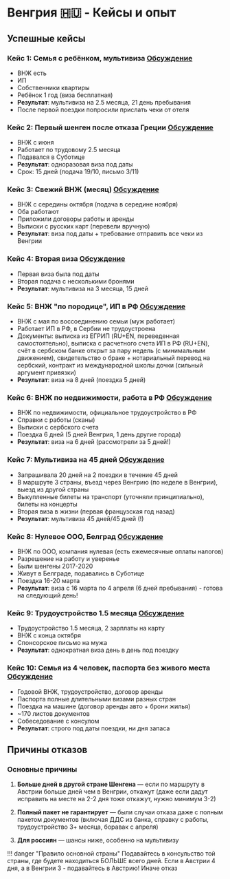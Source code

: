 # Венгрия 🇭🇺 - Кейсы и опыт

## Успешные кейсы

### Кейс 1: Семья с ребёнком, мультивиза [Обсуждение](https://t.me/c/1608823685/14535/20774)
- ВНЖ есть
- ИП
- Собственники квартиры
- Ребёнок 1 год (виза бесплатная)
- **Результат**: мультивиза на 2.5 месяца, 21 день пребывания
- После первой поездки попросили прислать чеки от отеля

### Кейс 2: Первый шенген после отказа Греции [Обсуждение](https://t.me/c/1608823685/14535/20777)
- ВНЖ с июня
- Работает по трудовому 2.5 месяца
- Подавался в Суботице
- **Результат**: одноразовая виза под даты
- Срок: 15 дней (подача 19/10, письмо 3/11)

### Кейс 3: Свежий ВНЖ (месяц) [Обсуждение](https://t.me/c/1608823685/14535/20780)
- ВНЖ с середины октября (подача в середине ноября)
- Оба работают
- Приложили договоры работы и аренды
- Выписки с русских карт (перевели вручную)
- **Результат**: виза под даты + требование отправить все чеки из Венгрии

### Кейс 4: Вторая виза [Обсуждение](https://t.me/c/1608823685/14535/20779)
- Первая виза была под даты
- Вторая подача с несколькими бронями
- **Результат**: мультивиза на 3 месяца, 15 дней

### Кейс 5: ВНЖ "по породице", ИП в РФ [Обсуждение](https://t.me/c/1608823685/14535/32446)
- ВНЖ с мая по воссоединению семьи (муж работает)
- Работает ИП в РФ, в Сербии не трудоустроена
- Документы: выписка из ЕГРИП (RU+EN, переведенная самостоятельно), выписка с расчетного счета ИП в РФ (RU+EN), счёт в сербском банке открыт за пару недель (с минимальным движением), свидетельство о браке + нотариальный перевод на сербский, контракт из международной школы дочки (сильный аргумент привязки)
- **Результат**: виза на 8 дней (поездка 5 дней)

### Кейс 6: ВНЖ по недвижимости, работа в РФ [Обсуждение](https://t.me/c/1608823685/14535/37153)
- ВНЖ по недвижимости, официальное трудоустройство в РФ
- Справки с работы (сканы)
- Выписки с сербского счета
- Поездка 6 дней (5 дней Венгрия, 1 день другие города)
- **Результат**: виза на 6 дней (рассмотрели за 5 дней!)

### Кейс 7: Мультивиза на 45 дней [Обсуждение](https://t.me/c/1608823685/14535/42130)
- Запрашивала 20 дней на 2 поездки в течение 45 дней
- В маршруте 3 страны, въезд через Венгрию (по неделе в Венгрии), выезд из другой страны
- Выкупленные билеты на транспорт (уточняли принципиально), билеты на концерты
- Вторая виза в жизни (первая французская год назад)
- **Результат**: мультивиза 45 дней/45 дней (!)

### Кейс 8: Нулевое ООО, Белград [Обсуждение](https://t.me/c/1608823685/14535/45657)
- ВНЖ по ООО, компания нулевая (есть ежемесячные оплаты налогов)
- Разрешение на работу и уверенье
- Были шенгены 2017-2020
- Живут в Белграде, подавались в Суботице
- Поездка 16-20 марта
- **Результат**: виза с 16 марта по 4 апреля (6 дней пребывания) - готова на следующий день!

### Кейс 9: Трудоустройство 1.5 месяца [Обсуждение](https://t.me/c/1608823685/14535/49907)
- Трудоустройство 1.5 месяца, 2 зарплаты на карту
- ВНЖ с конца октября
- Спонсорское письмо на мужа
- **Результат**: однократная виза день в день под поездку

### Кейс 10: Семья из 4 человек, паспорта без живого места [Обсуждение](https://t.me/c/1608823685/14535/51776)
- Годовой ВНЖ, трудоустройство, договор аренды
- Паспорта полные длительными визами разных стран
- Поездка на машине (договор аренды авто + брони жилья)
- ~170 листов документов
- Собеседование с консулом
- **Результат**: строго под даты поездки, ни дня запаса

## Причины отказов

### Основные причины

1. **Больше дней в другой стране Шенгена** — если по маршруту в Австрии больше дней чем в Венгрии, откажут (даже если дадут исправить на месте на 2-2 дня тоже откажут, нужно минимум 3-2)

2. **Полный пакет не гарантирует** — были случаи отказа даже с полным пакетом документов (включая ДДС из банка, справку с работы, трудоустройство 3+ месяца, боравак с апреля)

3. **Для россиян** — шансы ниже, особенно на мультивизу

!!! danger "Правило основной страны"
    Подавайтесь в консульство той страны, где будете находиться БОЛЬШЕ всего дней. Если в Австрии 4 дня, а в Венгрии 3 - подавайтесь в Австрию! Иначе отказ